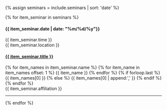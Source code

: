 {% assign seminars = include.seminars | sort: 'date' %}

<html>
  <section>
    <div class="row">
      <div class="col-md-12">
        {% for item_seminar in seminars %}
          <div class="col-md-2">
            <h4>
              {{ item_seminar.date | date: "%m/%d/%y"}}
            </h4>
            <div class="pull-left">
              {{ item_seminar.time }}&nbsp;
            </div>
            <div class="pull-left">
              {{ item_seminar.location }}
            </div>
            <div class="clearfix">
            </div>
          </div>
          <div class="col-md-10">
            <h4>
              <a href="{{ item_seminar.url }}">
                {{ item_seminar.title }}
              </a>
            </h4>
            {% for item_names in item_seminar.name %}
              {% for item_name in item_names offset: 1 %}
                {{ item_name }}
              {% endfor %}
              {% if forloop.last %}
                {{ item_names[0] }}
              {% else %}
                {{ item_names[0] | append:',' }}
              {% endif %}
            {% endfor %}
            <br />
            {{ item_seminar.affiliation }}
          </div>
          <div class="col-md-12">
            <hr />
          </div>
        {% endfor %}
      </div>
    </div>
  </section>
</html>
